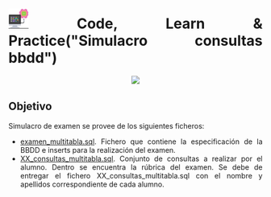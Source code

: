 <div align="justify">

# <img src=../../../../../images/computer.png width="40"> Code, Learn & Practice("Simulacro consultas bbdd")

<div align="center">
<img src="https://www.seguridadkimika.eus/wp-content/uploads/2017/10/sirenas-seguridad-kimika-simulacro.jpg" width="200px"/>
</div>

## Objetivo

Simulacro de examen se provee de los siguientes ficheros:
- [examen_multitabla.sql](files/simulacro_multitabla.sql). Fichero que contiene la especificación de la BBDD e inserts para la realización del examen.
- [XX_consultas_multitabla.sql](files/XX_consultas_multitabla_simulacro.sql). Conjunto de consultas a realizar por el alumno. Dentro se encuentra la rúbrica del examen.
Se debe de entregar el fichero XX_consultas_multitabla.sql con el nombre y apellidos correspondiente de cada alumno.

</div>